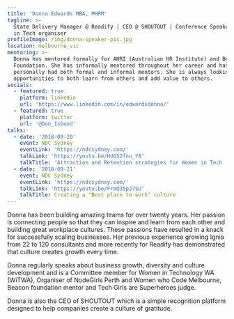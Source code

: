 ```yaml
---
title: 'Donna Edwards MBA, MHRM'
tagline: >-
  State Delivery Manager @ Readify | CEO @ SHOUTOUT | Conference Speaker | Women
  in Tech organiser
profileImage: /img/donna-speaker-pic.jpg
location: melbourne_vic
mentoring: >-
  Donna has mentored formally for AHRI (Australian HR Institute) and Beacon
  Foundation. She has informally mentored throughout her career and has
  personally had both formal and informal mentors. She is always looking for
  opportunities to both learn from others and add value to others.
socials:
  - featured: true
    platform: linkedin
    url: 'https://www.linkedin.com/in/edwardsdonna/'
  - featured: true
    platform: twitter
    url: '@Don_IsGood'
talks:
  - date: '2018-09-20'
    event: NDC Sydney
    eventLink: 'https://ndcsydney.com/'
    talkLink: 'https://youtu.be/HUGS2fnu_Y8'
    talkTitle: 'Attraction and Retention strategies for Women in Tech '
  - date: '2018-09-21'
    event: NDC Sydney
    eventLink: 'https://ndcsydney.com/'
    talkLink: 'https://youtu.be/FrmQ35pJ7SU'
    talkTitle: Creating a "Best place to work" culture
---
```

Donna has been building amazing teams for over twenty years. Her passion is connecting people so that they can inspire and learn from each other and building great workplace cultures. These passions have resulted in a knack for successfully scaling businesses. Her previous experience growing Ignia from 22 to 120 consultants and more recently for Readify has demonstrated that culture creates growth every time. 

Donna regularly speaks about business growth, diversity and culture development and is a Committee member for Women in Technology WA (WiTWA), Organiser of NodeGirls Perth and Women who Code Melbourne, Beacon foundation mentor and Tech Girls are Superheroes judge. 

Donna is also the CEO of SHOUTOUT which is a simple recognition platform designed to help companies create a culture of gratitude.
